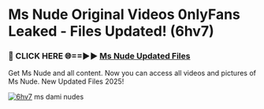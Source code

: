 # Ms Nude Original Videos 0nlyFans Leaked - Files Updated! (6hv7)

<h3>🔴 CLICK HERE 🌐==►► <a href="https://tinyurl.com/yrmya6cz" rel="nofollow">Ms Nude Updated Files</a></h3>

Get Ms Nude and all content. Now you can access all videos and pictures of Ms Nude. New Updated Files 2025!

[![6hv7](https://i.imgur.com/FMdXYCs.gif)](https://tinyurl.com/yrmya6cz)
ms dami nudes